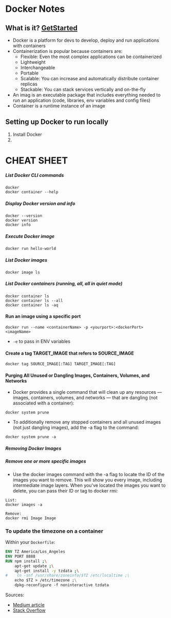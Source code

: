 # Docker Notes

## What is it? [GetStarted](https://docs.docker.com/get-started/)
* Docker is a platform for devs to develop, deploy and run applications with containers
* Containerization is popular because containers are: 
    * Flexible: Even the most complex applications can be containerized
    * Lightweight
    * Interchangeable
    * Portable
    * Scalable: You can increase and automatically distribute container replicas
    * Stackable: You can stack services vertically and on-the-fly
* An imag is an executable package that includes everything needed to run an application (code, libraries, env variables and config files)
* Container is a runtime instance of an image

## Setting up Docker to run locally

1. Install Docker
2. 


# CHEAT SHEET
##### List Docker CLI commands
```
docker
docker container --help
```

##### Display Docker version and info
```
docker --version
docker version
docker info
```

##### Execute Docker image
`docker run hello-world`

##### List Docker images
`docker image ls`

##### List Docker containers (running, all, all in quiet mode)
```
docker container ls
docker container ls --all
docker container ls -aq
```

#### Run an image using a specific port 
```
docker run --name <containerName> -p <yourport>:<dockerPort> <imageName>

```
* `-e` to pass in ENV variables 


#### Create a tag TARGET_IMAGE that refers to SOURCE_IMAGE
`docker tag SOURCE_IMAGE[:TAG] TARGET_IMAGE[:TAG]` 


#### Purging All Unused or Dangling Images, Containers, Volumes, and Networks
* Docker provides a single command that will clean up any resources — images, containers, volumes, and networks — that are dangling (not associated with a container):
```
docker system prune
```

* To additionally remove any stopped containers and all unused images (not just dangling images), add the -a flag to the command:

```
docker system prune -a
```

##### Removing Docker Images
##### Remove one or more specific images
* Use the docker images command with the -a flag to locate the ID of the images you want to remove. This will show you every image, including intermediate image layers. When you've located the images you want to delete, you can pass their ID or tag to docker rmi:

``` 
List:
docker images -a

Remove:
docker rmi Image Image
```

### To update the timezone on a container

Within your `Dockerfile`:
```dockerfile
ENV TZ America/Los_Angeles
ENV PORT 8888
RUN npm install ;\
    apt-get update ;\
    apt-get install -y tzdata ;\
#    ln -snf /usr/share/zoneinfo/$TZ /etc/localtime ;\
    echo $TZ > /etc/timezone ;\
    dpkg-reconfigure -f noninteractive tzdata
```
Sources: 
* [Medium article](https://medium.com/@ibrahimgunduz34/be-careful-while-playing-docker-about-timezone-configuration-e7a2217e9b76)
* [Stack Overflow](https://unix.stackexchange.com/questions/140734/configure-localtime-dpkg-reconfigure-tzdata)